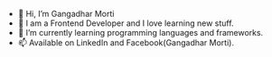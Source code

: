 - 👋 Hi, I’m Gangadhar Morti
- 👀 I am a Frontend Developer and I love learning new stuff.
- 🌱 I’m currently learning programming languages and frameworks.
- 📫 Available on LinkedIn and Facebook(Gangadhar Morti).



